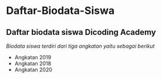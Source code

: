 # Daftar-Biodata-Siswa


Daftar biodata siswa Dicoding Academy
--

*Biodata siswa terdiri dari tiga angkatan yaitu sebagai berikut*
- Angkatan 2019
- Angkatan 2018
- Angkatan 2020
